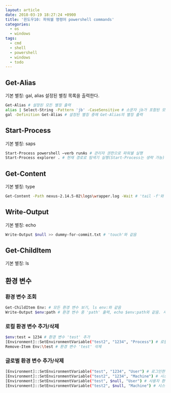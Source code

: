 ```yaml
---
layout: article
date: 2018-03-19 18:27:24 +0900
title: '윈도우10: 파워쉘 명령어 powershell commands'
categories:
  - os
  - windows
tags:
  - cmd
  - shell
  - powershell
  - windows
  - todo
---
```


## Get-Alias
기본 별칭: gal, alias
설정된 별칭 목록을 출력한다.
```bash
Get-Alias # 설정된 모든 별칭 출력
alias | Select-String -Pattern 'jb' -CaseSensitive # 소문자 jb가 포함된 모든 별칭 출력
gal -Definition Get-Alias # 설정된 별칭 중에 Get-Alias의 별칭 출력
```

## Start-Process
기본 별칭: saps
```bash
Start-Process powershell –verb runAs # 관리자 권한으로 파워쉘 실행
Start-Process explorer . # 현재 경로로 탐색기 실행(Start-Process는 생략 가능)
```

## Get-Content
기본 별칭: type
```bash
Get-Content -Path nexus-2.14.5-02\logs\wrapper.log -Wait # 'tail -f'와 같음
```

## Write-Output
기본 별칭: echo
```bash
Write-Output $null >> dummy-for-commit.txt # 'touch'와 같음
```

## Get-ChildItem
기본 별칭: ls

## 환경 변수

### 환경 변수 조회
```bash
Get-ChildItem Env: # 모든 환경 변수 보기, ls env:와 같음
Write-Output $env:path # 환경 변수 중 'path' 출력, echo $env:path와 같음. 사실 그냥 $env:path만 쳐도 된다
```

### 로컬 환경 변수 추가/삭제
```bash
$env:test = 1234 # 환경 변수 'test' 추가
[Environment]::SetEnvironmentVariable("test2", "1234", "Process") # 로컬 환경 변수 추가 두 번째 방법
Remove-Item Env:\test # 환경 변수 'test' 삭제
```

### 글로벌 환경 변수 추가/삭제
```bash
[Environment]::SetEnvironmentVariable("test", "1234", "User") # 로그인한 사용자의 환경 변수로 'test' 추가
[Environment]::SetEnvironmentVariable("test2", "1234", "Machine") # 시스템 환경 변수로 'test2' 추가, 이 명령은 관리자 권한 필요하다
[Environment]::SetEnvironmentVariable("test", $null, "User") # 사용자 환경 변수 'test' 삭제
[Environment]::SetEnvironmentVariable("test2", $null, "Machine") # 시스템 환경 변수 'test2' 삭제
```
